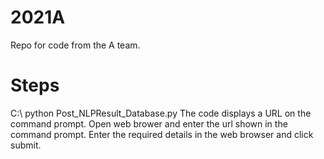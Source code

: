 # 2021A
Repo for code from the A team.

# Steps
C:\ python Post_NLPResult_Database.py
The code displays a URL on the command prompt.
Open web brower and enter the url shown in the command prompt.
Enter the required details in the web browser and click submit.


